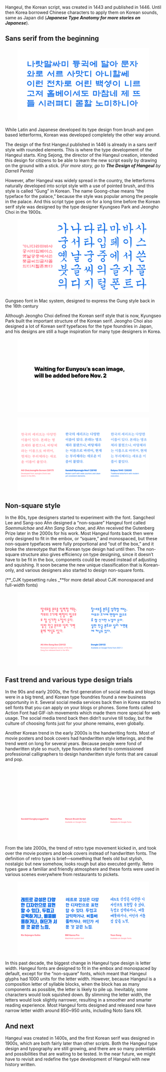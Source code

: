 Hangeul, the Korean script, was created in 1443 and published in 1446. Until then Korea borrowed Chinese characters to apply them on Korean sounds, same as Japan did (**_Japanese Type Anatomy for more stories on Japanese_**). 

## Sans serif from the beginning

<figure>

![Example of Hunminjeongum font](images/01.svg)

</figure>

While Latin and Japanese developed its type design from brush and pen based letterforms, Korean was developed completely the other way around.

The design of the first Hangeul published in 1446 is already in a sans serif style with rounded elements. This is where the type development of the Hangeul starts. King Sejong, the director of the Hangeul creation, intended this design for citizens to be able to learn the new script easily by drawing on the ground with a stick. (_For more story, go to **The Design of Hangeul** by Darrell Penta)_

However, after Hangeul was widely spread in the country, the letterforms naturally developed into script style with a use of pointed brush, and this style is called “Gung” in Korean. The name Goong-chae means “the typeface for the palace,” because the style was popular among the people in the palace. And this script type goes on for a long time before the Korean serif style was designed by the type designer Kyungseo Park and Jeongho Choi in the 1900s.

<figure>

![Example of Gung](images/02.svg)

</figure>

Gungseo font in Mac system, designed to express the Gung style back in the 16th century

Although Jeongho Choi defined the Korean serif style that is now, Kyungseo Park built the important structure of the Korean serif. Jeongho Choi also designed a lot of Korean serif typefaces for the type foundries in Japan, and his designs are still a huge inspiration for many type designers in Korea.

<figure>

![Scan of Jeongho Choi’s sketches](images/03.svg)

</figure>

<figure>

![Korean serif style we see now](images/04.svg)

</figure>

## Non-square style

In the 80s, type designers started to experiment with the font. Sangcheol Lee and Sang-soo Ahn designed a “non-square” Hangeul font called _Saemmulchae_ and _Ahn Sang Soo chae_, and Ahn received the Gutenberg Prize later in the 2000s for his work. Most Hangeul fonts back then were only designed to fit in the embox, or “square,” and monospaced, but these non-square typefaces were fully proportional and “out of the box,” and it broke the stereotype that the Korean type design had until then. The non-square structure also gives efficiency on type designing, since it doesn’t have to be fit in the box, components could be reused instead of adjusting and squishing. It soon became the new unique classification that is Korean-only, and various designers also started to design non-square fonts.

(**_CJK typesetting rules _**for more detail about CJK monospaced and full-width fonts)

<figure>

![Examples of non-square fonts](images/05.svg)

</figure>

## Fast trend and various type design trials

In the 90s and early 2000s, the first generation of social media and blogs were in a big trend, and Korean type foundries found a new business opportunity in it. Several social media services back then in Korea started to sell fonts that you can apply on your blogs or phones. Some fonts called Action Font had GIF-ish movements which made them more special for web usage. The social media trend back then didn’t survive till today, but the culture of choosing fonts just for your phone remains, even globally.

Another Korean trend in the early 2000s is the handwriting fonts. Most of movie posters and book covers had handwritten style letterings, and the trend went on long for several years. Because people were fond of handwritten style so much, type foundries started to commissioned professional calligraphers to design handwritten style fonts that are casual and pop. 

<figure>

![Examples of handwritten typefaces](images/06.svg)

</figure>

From the late 2000s, the trend of retro type movement kicked in, and took over the movie posters and book covers instead of handwritten fonts. The definition of retro type is brief—something that feels old but stylish, nostalgic but new somehow, looks rough but also executed gently. Retro types gave a familiar and friendly atmosphere and these fonts were used in various scenes everywhere from restaurants to pickets.

<figure>

![Examples of retro typefaces](images/07.svg)

</figure>

In this past decade, the biggest change in Hangeul type design is letter width. Hangeul fonts are designed to fit in the embox and monospaced by default, except for the “non-square” fonts, which meant that Hangeul glyphs had 1000 units for the letter width. However, because Hangeul is a composition letter of syllable blocks, when the block has as many components as possible, the letter is likely to pile up. Inevitably, some characters would look squished down. By slimming the letter width, the letters would look slightly narrower, resulting in a smoother and smarter reading experience. Most Hangeul fonts designed and released now have narrow letter width around 850~950 units, including Noto Sans KR.

## And next

Hangeul was created in 1400s, and the first Korean serif was designed in 1900s, which are both fairly later than other scripts. Both the Hangeul type design and typography are still growing, and there are so many potentials and possibilities that are waiting to be tested. In the near future, we might have to revisit and redefine the type development of Hangeul with new history written.
